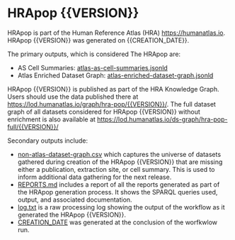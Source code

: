 # HRApop {{VERSION}}

HRApop is part of the Human Reference Atlas (HRA) <https://humanatlas.io>. HRApop {{VERSION}} was generated on {{CREATION_DATE}}.

The primary outputs, which is considered The HRApop are:

* AS Cell Summaries: [atlas-as-cell-summaries.jsonld](atlas-as-cell-summaries.jsonld)
* Atlas Enriched Dataset Graph: [atlas-enriched-dataset-graph.jsonld](atlas-enriched-dataset-graph.jsonld)

HRApop {{VERSION}} is published as part of the HRA Knowledge Graph. Users should use the data published there at <https://lod.humanatlas.io/graph/hra-pop/{{VERSION}}/>. The full dataset graph of all datasets considered for HRApop {{VERSION}} without enrichment is also available at <https://lod.humanatlas.io/ds-graph/hra-pop-full/{{VERSION}}/>

Secondary outputs include:

* [non-atlas-dataset-graph.csv](non-atlas-dataset-graph.csv) which captures the universe of datasets gathered during creation of the HRApop {{VERSION}} that are missing either a publication, extraction site, or cell summary. This is used to inform additional data gathering for the next release.
* [REPORTS.md](REPORTS.md) includes a report of all the reports generated as part of the HRApop generation process. It shows the SPARQL queries used, output, and associated documentation.
* [log.txt](log.txt) is a raw processing log showing the output of the workflow as it generated the HRApop {{VERSION}}.
* [CREATION_DATE](CREATION_DATE) was generated at the conclusion of the worfkwlow run.
